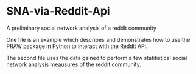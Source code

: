 # SNA-via-Reddit-Api
A preliminary social network analysis of a reddit community

One file is an example which describes and demonstrates how to use the PRAW package in Python to interact with the Reddit API.

The second file uses the data gained to perform a few statitistical social network analysis meausures of the reddit community. 
